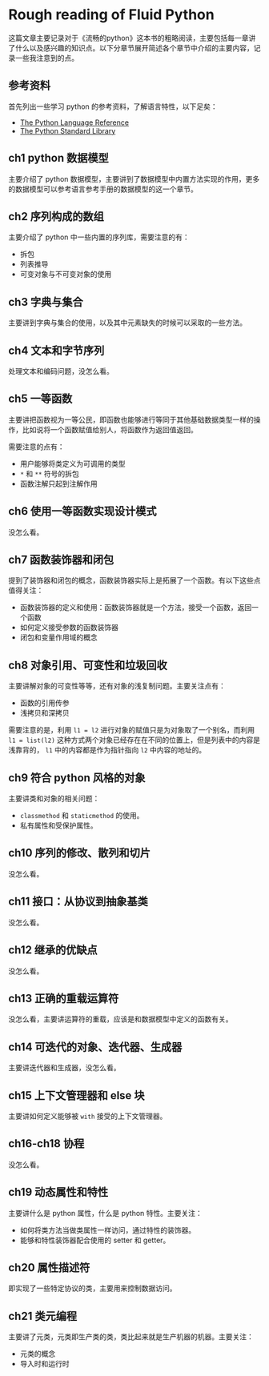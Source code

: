 # Rough reading of Fluid Python

这篇文章主要记录对于《流畅的python》这本书的粗略阅读，主要包括每一章讲了什么以及感兴趣的知识点。以下分章节展开简述各个章节中介绍的主要内容，记录一些我注意到的点。

## 参考资料

首先列出一些学习 python 的参考资料，了解语言特性，以下足矣：

- [The Python Language Reference](https://docs.python.org/3/reference/index.html)
- [The Python Standard Library](https://docs.python.org/3/library/index.html)

## ch1 python 数据模型

主要介绍了 python 数据模型，主要讲到了数据模型中内置方法实现的作用，更多的数据模型可以参考语言参考手册的数据模型的这一个章节。

## ch2 序列构成的数组

主要介绍了 python 中一些内置的序列库，需要注意的有：

- 拆包
- 列表推导
- 可变对象与不可变对象的使用

## ch3 字典与集合

主要讲到字典与集合的使用，以及其中元素缺失的时候可以采取的一些方法。

## ch4 文本和字节序列

处理文本和编码问题，没怎么看。

## ch5 一等函数

主要讲把函数视为一等公民，即函数也能够进行等同于其他基础数据类型一样的操作，比如说将一个函数赋值给别人，将函数作为返回值返回。

需要注意的点有：

- 用户能够将类定义为可调用的类型
- `*` 和 `**` 符号的拆包
- 函数注解只起到注解作用

## ch6 使用一等函数实现设计模式

没怎么看。

## ch7 函数装饰器和闭包

提到了装饰器和闭包的概念，函数装饰器实际上是拓展了一个函数。有以下这些点值得关注：

- 函数装饰器的定义和使用：函数装饰器就是一个方法，接受一个函数，返回一个函数
- 如何定义接受参数的函数装饰器
- 闭包和变量作用域的概念

## ch8 对象引用、可变性和垃圾回收

主要讲解对象的可变性等等，还有对象的浅复制问题。主要关注点有：

- 函数的引用传参
- 浅拷贝和深拷贝

需要注意的是，利用 ``` l1 = l2 ``` 进行对象的赋值只是为对象取了一个别名，而利用 ```l1 = list(l2)``` 这种方式两个对象已经存在在不同的位置上，但是列表中的内容是浅靠背的， `l1` 中的内容都是作为指针指向 `l2` 中内容的地址的。

## ch9 符合 python 风格的对象

主要讲类和对象的相关问题：

- `classmethod` 和 `staticmethod` 的使用。
- 私有属性和受保护属性。

## ch10 序列的修改、散列和切片

没怎么看。

## ch11 接口：从协议到抽象基类

没怎么看。

## ch12 继承的优缺点

没怎么看。

## ch13 正确的重载运算符

没怎么看，主要讲运算符的重载，应该是和数据模型中定义的函数有关。

## ch14 可迭代的对象、迭代器、生成器

主要讲迭代器和生成器，没怎么看。

## ch15 上下文管理器和 else 块

主要讲如何定义能够被 `with` 接受的上下文管理器。

## ch16-ch18 协程

没怎么看。

## ch19 动态属性和特性

主要讲什么是 python 属性，什么是 python 特性。主要关注：

- 如何将类方法当做类属性一样访问，通过特性的装饰器。
- 能够和特性装饰器配合使用的 setter 和 getter。

## ch20 属性描述符

即实现了一些特定协议的类，主要用来控制数据访问。

## ch21 类元编程

主要讲了元类，元类即生产类的类，类比起来就是生产机器的机器。主要关注：

- 元类的概念
- 导入时和运行时

